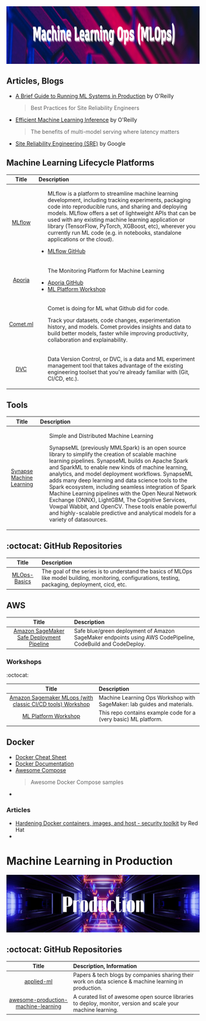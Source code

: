 <img src="https://raw.githubusercontent.com/ElizaLo/Data-Science/master/img/MLOps.png" width="1050" height="150">

## Articles, Blogs

- [A Brief Guide to Running ML Systems in Production](https://www.oreilly.com/content/a-brief-guide-to-running-ml-systems-in-production/) by O'Reilly 
  > Best Practices for Site Reliability Engineers  
- [Efficient Machine Learning Inference](https://www.oreilly.com/content/efficient-machine-learning-inference/) by O'Reilly
  > The benefits of multi-model serving where latency matters
- [Site Reliability Engineering (SRE)](https://sre.google) by Google

## Machine Learning Lifecycle Platforms

| Title | Description|
| :---: | :--- |
|[MLflow](https://mlflow.org)|<ul><p>MLflow is a platform to streamline machine learning development, including tracking experiments, packaging code into reproducible runs, and sharing and deploying models. MLflow offers a set of lightweight APIs that can be used with any existing machine learning application or library (TensorFlow, PyTorch, XGBoost, etc), wherever you currently run ML code (e.g. in notebooks, standalone applications or the cloud).</p><li>[MLflow GitHub](https://github.com/mlflow/mlflow)</li></ul>|
|[Aporia](https://www.aporia.com)|<ul></p>The Monitoring Platform for Machine Learning<p><li>[Aporia GitHub](https://github.com/aporia-ai)</li><li>[ML Platform Workshop](https://github.com/aporia-ai/mlplatform-workshop)</li></ul>|
|[Comet.ml](https://www.comet.ml/site/data-scientists/)|<ul><p>Comet is doing for ML what Github did for code.</p><p>Track your datasets, code changes, experimentation history, and models. Comet provides insights and data to build better models, faster while improving productivity, collaboration and explainability.</p></ul>|
|[DVC](https://dvc.org)|<ul><p>Data Version Control, or DVC, is a data and ML experiment management tool that takes advantage of the existing engineering toolset that you're already familiar with (Git, CI/CD, etc.).</p></ul>|

## Tools

| Title | Description|
| :---: | :--- |
|[Synapse Machine Learning](https://github.com/microsoft/SynapseML)|<ul><p>Simple and Distributed Machine Learning</p><p>SynapseML (previously MMLSpark) is an open source library to simplify the creation of scalable machine learning pipelines. SynapseML builds on Apache Spark and SparkML to enable new kinds of machine learning, analytics, and model deployment workflows. SynapseML adds many deep learning and data science tools to the Spark ecosystem, including seamless integration of Spark Machine Learning pipelines with the Open Neural Network Exchange (ONNX), LightGBM, The Cognitive Services, Vowpal Wabbit, and OpenCV. These tools enable powerful and highly-scalable predictive and analytical models for a variety of datasources.</p></ul>|


## :octocat: GitHub Repositories

| Title | Description|
| :---: | :--- |
|[MLOps-Basics](https://github.com/graviraja/MLOps-Basics)|The goal of the series is to understand the basics of MLOps like model building, monitoring, configurations, testing, packaging, deployment, cicd, etc.|


## AWS 

| Title | Description|
| :---: | :--- |
|[Amazon SageMaker Safe Deployment Pipeline](https://github.com/aws-samples/amazon-sagemaker-safe-deployment-pipeline)|Safe blue/green deployment of Amazon SageMaker endpoints using AWS CodePipeline, CodeBuild and CodeDeploy.|

### Workshops

:octocat:

| Title | Description|
| :---: | :--- |
|[Amazon Sagemaker MLops (with classic CI/CD tools) Workshop](https://github.com/awslabs/amazon-sagemaker-mlops-workshop)| Machine Learning Ops Workshop with SageMaker: lab guides and materials.|
|[ML Platform Workshop](https://github.com/aporia-ai/mlplatform-workshop)|This repo contains example code for a (very basic) ML platform.|
| | |

## Docker

- [Docker Cheat Sheet](https://www.docker.com/sites/default/files/d8/2019-09/docker-cheat-sheet.pdf)
- [Docker Documentation](https://docs.docker.com)
- [Awesome Compose](https://github.com/docker/awesome-compose)
  > Awesome Docker Compose samples
- 


### Articles 

- [Hardening Docker containers, images, and host - security toolkit](https://cloud.redhat.com/blog/hardening-docker-containers-images-and-host-security-toolkit) by Red Hat
- 

# Machine Learning in Production

<img src="https://raw.githubusercontent.com/ElizaLo/Data-Science/master/img/Production.png" width="1050" height="150">

## :octocat: GitHub Repositories

| Title | Description, Information|
| :---:         |          :--- |
|[applied-ml](https://github.com/eugeneyan/applied-ml#forecasting)|Papers & tech blogs by companies sharing their work on data science & machine learning in production.|
|[awesome-production-machine-learning](https://github.com/EthicalML/awesome-production-machine-learning)|A curated list of awesome open source libraries to deploy, monitor, version and scale your machine learning.|
